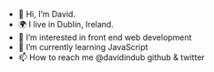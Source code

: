- 👋 Hi, I’m David.
- 🌍 I live in Dublin, Ireland.
- 👀 I’m interested in front end web development
- 🌱 I’m currently learning JavaScript
- 📫 How to reach me @davidindub github & twitter

